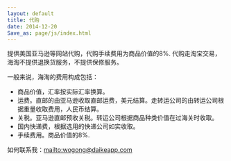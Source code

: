 ```yaml
---
layout: default
title: 代购
date: 2014-12-20
Save_as: page/js/index.html
---
```


提供美国亚马逊等网站代购，代购手续费用为商品价值的8%.
代购走淘宝交易，海淘不提供退换货服务，不提供保修服务。

一般来说，海淘的费用构成包括：
* 商品价值，汇率按实际汇率换算。
* 运费。直邮的由亚马逊收取直邮运费，美元结算。走转运公司的由转运公司根据重量收取费用，人民币结算。
* 关税。亚马逊直邮预收关税。转运公司根据商品种类价值在过海关时收取。
* 国内快递费，根据选用的快递公司如实收取。
* 手续费用。商品价值的8%.

如何联系我：<mailto:wogong@daikeapp.com>
